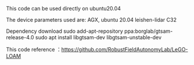 This code can be used directly on ubuntu20.04


The device parameters used are:
    AGX, ubuntu 20.04
    leishen-lidar C32

Dependency download
sudo add-apt-repository ppa:borglab/gtsam-release-4.0
sudo apt install libgtsam-dev libgtsam-unstable-dev


This code reference ：https://github.com/RobustFieldAutonomyLab/LeGO-LOAM
